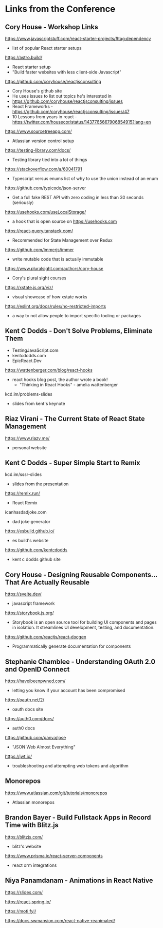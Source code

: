 # Links from the Conference

## Cory House - Workshop Links

https://www.javascriptstuff.com/react-starter-projects/#tag:dependency

- list of popular React starter setups

https://astro.build/

- React starter setup
- "Build faster websites with less client-side Javascript"

https://github.com/coryhouse/reactjsconsulting

- Cory House's github site
- He uses issues to list out topics he's interested in
- https://github.com/coryhouse/reactjsconsulting/issues
- React Frameworks - https://github.com/coryhouse/reactjsconsulting/issues/47
- 10 Lessons from years in react - https://twitter.com/housecor/status/1437765667906854915?lang=en

https://www.sourcetreeapp.com/

- Atlassian version control setup

https://testing-library.com/docs/

- Testing library tied into a lot of things

https://stackoverflow.com/a/60041791

- Typescript versus enums list of why to use the union instead of an enum

https://github.com/typicode/json-server

- Get a full fake REST API with zero coding in less than 30 seconds (seriously)

https://usehooks.com/useLocalStorage/

- a hook that is open source on https://usehooks.com

https://react-query.tanstack.com/

- Recommended for State Management over Redux

https://github.com/immerjs/immer

- write mutable code that is actually immutable

https://www.pluralsight.com/authors/cory-house

- Cory's plural sight courses

https://xstate.js.org/viz/

- visual showcase of how xstate works

https://eslint.org/docs/rules/no-restricted-imports

- a way to not allow people to import specific tooling or packages

## Kent C Dodds - Don't Solve Problems, Eliminate Them

- TestingJavaScript.com
- kentcdodds.com
- EpicReact.Dev

https://wattenberger.com/blog/react-hooks

- react hooks blog post, the author wrote a book!
  - "Thinking in React Hooks" - amelia wattenberger

kcd.im/problems-slides

- slides from kent's keynote

## Riaz Virani - The Current State of React State Management

https://www.riazv.me/

- personal website

## Kent C Dodds - Super Simple Start to Remix

kcd.im/sssr-slides

- slides from the presentation

https://remix.run/

- React Remix

icanhasdadjoke.com

- dad joke generator

https://esbuild.github.io/

- es build's website

https://github.com/kentcdodds

- kent c dodds github site

## Cory House - Designing Reusable Components…That Are Actually Reusable

https://svelte.dev/

- javascript framework

https://storybook.js.org/

- Storybook is an open source tool for building UI components and pages in isolation. It streamlines UI development, testing, and documentation.

https://github.com/reactjs/react-docgen

- Programmatically generate documentation for components

## Stephanie Chamblee - Understanding OAuth 2.0 and OpenID Connect

https://haveibeenpwned.com/

- letting you know if your account has been compromised

https://oauth.net/2/

- oauth docs site

https://auth0.com/docs/

- auth0 docs

https://github.com/panva/jose

- "JSON Web Almost Everything"

https://jwt.io/

- troubleshooting and attempting web tokens and algorithm

## Monorepos

https://www.atlassian.com/git/tutorials/monorepos

- Atlassian monorepos

## Brandon Bayer - Build Fullstack Apps in Record Time with Blitz.js

https://blitzjs.com/

- blitz's website

https://www.prisma.io/react-server-components

- react orm integrations

## Niya Panamdanam - Animations in React Native

https://slides.com/

https://react-spring.io/

https://moti.fyi/

https://docs.swmansion.com/react-native-reanimated/
